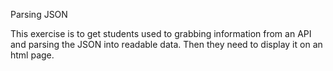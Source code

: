 Parsing JSON

This exercise is to get students used to grabbing information from an API and parsing the JSON into readable data. Then they need to display it on an html page.